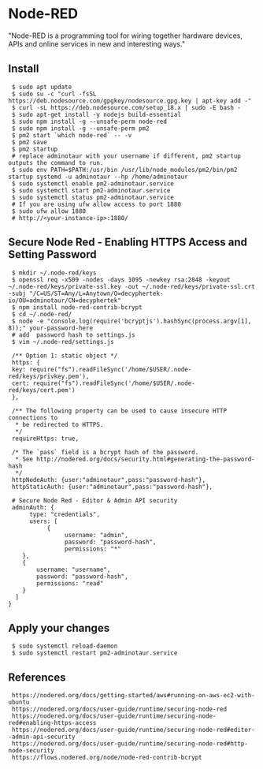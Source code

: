 Node-RED
=====

"Node-RED is a programming tool for wiring together hardware devices, 
APIs and online services in new and interesting ways."

Install
-------

     $ sudo apt update 
     $ sudo su -c "curl -fsSL https://deb.nodesource.com/gpgkey/nodesource.gpg.key | apt-key add -"
     $ curl -sL https://deb.nodesource.com/setup_18.x | sudo -E bash - 
     $ sudo apt-get install -y nodejs build-essential 
     $ sudo npm install -g --unsafe-perm node-red
     $ sudo npm install -g --unsafe-perm pm2
     $ pm2 start `which node-red` -- -v 
     $ pm2 save 
     $ pm2 startup
     # replace adminotaur with your username if different, pm2 startup outputs the command to run.
     $ sudo env PATH=$PATH:/usr/bin /usr/lib/node_modules/pm2/bin/pm2 startup systemd -u adminotaur --hp /home/adminotaur
     $ sudo systemctl enable pm2-adminotaur.service
     $ sudo systemctl start pm2-adminotaur.service
     $ sudo systemctl status pm2-adminotaur.service
     # If you are using ufw allow access to port 1880
     $ sudo ufw allow 1880
     # http://<your-instance-ip>:1880/

Secure Node Red - Enabling HTTPS Access and Setting Password
----------------------------------------
     $ mkdir ~/.node-red/keys
     $ openssl req -x509 -nodes -days 1095 -newkey rsa:2048 -keyout ~/.node-red/keys/private-ssl.key -out ~/.node-red/keys/private-ssl.crt -subj "/C=US/ST=Any/L=Anytown/O=decyphertek-io/OU=adminotaur/CN=decyphertek"
     $ npm install node-red-contrib-bcrypt
     $ cd ~/.node-red/
     $ node -e "console.log(require('bcryptjs').hashSync(process.argv[1], 8));" your-password-here
     # add  password hash to settings.js
     $ vim ~/.node-red/settings.js

     /** Option 1: static object */
     https: {
     key: require("fs").readFileSync('/home/$USER/.node-red/keys/privkey.pem'),
     cert: require("fs").readFileSync('/home/$USER/.node-red/keys/cert.pem')
     },
     
     /** The following property can be used to cause insecure HTTP connections to
      * be redirected to HTTPS.
      */
     requireHttps: true,

     /* The `pass` field is a bcrypt hash of the password.
      * See http://nodered.org/docs/security.html#generating-the-password-hash
      */
     httpNodeAuth: {user:"adminotaur",pass:"password-hash"},
     httpStaticAuth: {user:"adminotaur",pass:"password-hash"},
     
     # Secure Node Red - Editor & Admin API security
     adminAuth: {
          type: "credentials",
          users: [
               {
                    username: "admin",
                    password: "password-hash",
                    permissions: "*"
        },
        {
            username: "username",
            password: "password-hash",
            permissions: "read"
        }
      ]
    }
    
Apply your changes
------------------

     $ sudo systemctl reload-daemon
     $ sudo systemctl restart pm2-adminotaur.service
    
References
----------

     https://nodered.org/docs/getting-started/aws#running-on-aws-ec2-with-ubuntu
     https://nodered.org/docs/user-guide/runtime/securing-node-red
     https://nodered.org/docs/user-guide/runtime/securing-node-red#enabling-https-access
     https://nodered.org/docs/user-guide/runtime/securing-node-red#editor--admin-api-security
     https://nodered.org/docs/user-guide/runtime/securing-node-red#http-node-security
     https://flows.nodered.org/node/node-red-contrib-bcrypt